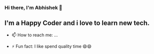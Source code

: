 ### Hi there, I'm Abhishek 👋

## I'm a Happy Coder and i love to learn new tech.

<!--
**ckabhi/ckabhi** is a ✨ _special_ ✨ repository because its `README.md` (this file) appears on your GitHub profile. ->


- 🔭 I’m currently working on MERN and LAMP Stack
<!--- 🌱 I’m currently learning ...
- 👯 I’m looking to collaborate on ...
- 🤔 I’m looking for help with ...
- 💬 Ask me about ... -->
- 📫 How to reach me: ...
<!-- - 😄 Pronouns: ... -->
- ⚡ Fun fact: I like spend quality time 😄😄
